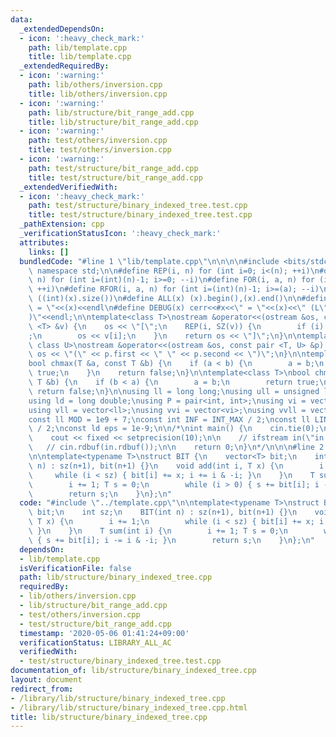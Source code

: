 ```yaml
---
data:
  _extendedDependsOn:
  - icon: ':heavy_check_mark:'
    path: lib/template.cpp
    title: lib/template.cpp
  _extendedRequiredBy:
  - icon: ':warning:'
    path: lib/others/inversion.cpp
    title: lib/others/inversion.cpp
  - icon: ':warning:'
    path: lib/structure/bit_range_add.cpp
    title: lib/structure/bit_range_add.cpp
  - icon: ':warning:'
    path: test/others/inversion.cpp
    title: test/others/inversion.cpp
  - icon: ':warning:'
    path: test/structure/bit_range_add.cpp
    title: test/structure/bit_range_add.cpp
  _extendedVerifiedWith:
  - icon: ':heavy_check_mark:'
    path: test/structure/binary_indexed_tree.test.cpp
    title: test/structure/binary_indexed_tree.test.cpp
  _pathExtension: cpp
  _verificationStatusIcon: ':heavy_check_mark:'
  attributes:
    links: []
  bundledCode: "#line 1 \"lib/template.cpp\"\n\n\n\n#include <bits/stdc++.h>\n\nusing\
    \ namespace std;\n\n#define REP(i, n) for (int i=0; i<(n); ++i)\n#define RREP(i,\
    \ n) for (int i=(int)(n)-1; i>=0; --i)\n#define FOR(i, a, n) for (int i=(a); i<(n);\
    \ ++i)\n#define RFOR(i, a, n) for (int i=(int)(n)-1; i>=(a); --i)\n\n#define SZ(x)\
    \ ((int)(x).size())\n#define ALL(x) (x).begin(),(x).end()\n\n#define DUMP(x) cerr<<#x<<\"\
    \ = \"<<(x)<<endl\n#define DEBUG(x) cerr<<#x<<\" = \"<<(x)<<\" (L\"<<__LINE__<<\"\
    )\"<<endl;\n\ntemplate<class T>\nostream &operator<<(ostream &os, const vector\
    \ <T> &v) {\n    os << \"[\";\n    REP(i, SZ(v)) {\n        if (i) os << \", \"\
    ;\n        os << v[i];\n    }\n    return os << \"]\";\n}\n\ntemplate<class T,\
    \ class U>\nostream &operator<<(ostream &os, const pair <T, U> &p) {\n    return\
    \ os << \"(\" << p.first << \" \" << p.second << \")\";\n}\n\ntemplate<class T>\n\
    bool chmax(T &a, const T &b) {\n    if (a < b) {\n        a = b;\n        return\
    \ true;\n    }\n    return false;\n}\n\ntemplate<class T>\nbool chmin(T &a, const\
    \ T &b) {\n    if (b < a) {\n        a = b;\n        return true;\n    }\n   \
    \ return false;\n}\n\nusing ll = long long;\nusing ull = unsigned long long;\n\
    using ld = long double;\nusing P = pair<int, int>;\nusing vi = vector<int>;\n\
    using vll = vector<ll>;\nusing vvi = vector<vi>;\nusing vvll = vector<vll>;\n\n\
    const ll MOD = 1e9 + 7;\nconst int INF = INT_MAX / 2;\nconst ll LINF = LLONG_MAX\
    \ / 2;\nconst ld eps = 1e-9;\n\n/*\nint main() {\n    cin.tie(0);\n    ios::sync_with_stdio(false);\n\
    \    cout << fixed << setprecision(10);\n\n    // ifstream in(\"in.txt\");\n \
    \   // cin.rdbuf(in.rdbuf());\n\n    return 0;\n}\n*/\n\n\n#line 2 \"lib/structure/binary_indexed_tree.cpp\"\
    \n\ntemplate<typename T>\nstruct BIT {\n    vector<T> bit;\n    int sz;\n    BIT(int\
    \ n) : sz(n+1), bit(n+1) {}\n    void add(int i, T x) {\n        i += 1;\n   \
    \     while (i < sz) { bit[i] += x; i += i & -i; }\n    }\n    T sum(int i) {\n\
    \        i += 1; T s = 0;\n        while (i > 0) { s += bit[i]; i -= i & -i; }\n\
    \        return s;\n    }\n};\n"
  code: "#include \"../template.cpp\"\n\ntemplate<typename T>\nstruct BIT {\n    vector<T>\
    \ bit;\n    int sz;\n    BIT(int n) : sz(n+1), bit(n+1) {}\n    void add(int i,\
    \ T x) {\n        i += 1;\n        while (i < sz) { bit[i] += x; i += i & -i;\
    \ }\n    }\n    T sum(int i) {\n        i += 1; T s = 0;\n        while (i > 0)\
    \ { s += bit[i]; i -= i & -i; }\n        return s;\n    }\n};\n"
  dependsOn:
  - lib/template.cpp
  isVerificationFile: false
  path: lib/structure/binary_indexed_tree.cpp
  requiredBy:
  - lib/others/inversion.cpp
  - lib/structure/bit_range_add.cpp
  - test/others/inversion.cpp
  - test/structure/bit_range_add.cpp
  timestamp: '2020-05-06 01:41:24+09:00'
  verificationStatus: LIBRARY_ALL_AC
  verifiedWith:
  - test/structure/binary_indexed_tree.test.cpp
documentation_of: lib/structure/binary_indexed_tree.cpp
layout: document
redirect_from:
- /library/lib/structure/binary_indexed_tree.cpp
- /library/lib/structure/binary_indexed_tree.cpp.html
title: lib/structure/binary_indexed_tree.cpp
---
```

